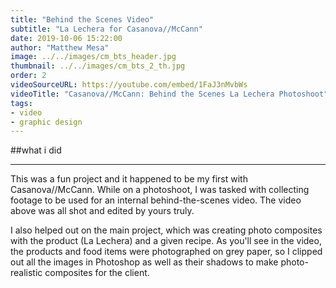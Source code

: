 ```yaml
---
title: "Behind the Scenes Video"
subtitle: "La Lechera for Casanova//McCann"
date: 2019-10-06 15:22:00
author: "Matthew Mesa"
image: ../../images/cm_bts_header.jpg
thumbnail: ../../images/cm_bts_2_th.jpg
order: 2
videoSourceURL: https://youtube.com/embed/1FaJ3nMvbWs
videoTitle: "Casanova//McCann: Behind the Scenes La Lechera Photoshoot"
tags:
- video
- graphic design
---
```


##what i did

***

This was a fun project and it happened to be my first with Casanova//McCann. While on a photoshoot, I was tasked with collecting footage to be used for an internal behind-the-scenes video. The video above was all shot and edited by yours truly.

I also helped out on the main project, which was creating photo composites with the product (La Lechera) and a given recipe. As you'll see in the video, the products and food items were photographed on grey paper, so I clipped out all the images in Photoshop as well as their shadows to make photo-realistic composites for the client.

